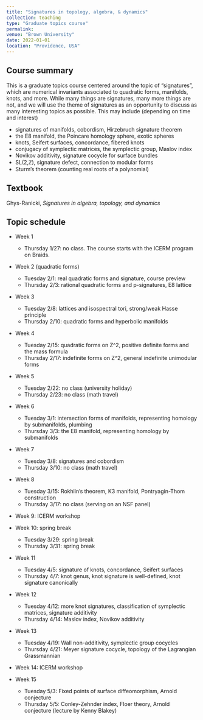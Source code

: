 ```yaml
---
title: "Signatures in topology, algebra, & dynamics"
collection: teaching
type: "Graduate topics course"
permalink: 
venue: "Brown University"
date: 2022-01-01
location: "Providence, USA"
---
```


## Course summary 

This is a graduate topics course centered around the topic of “signatures”, which are numerical invariants associated to quadratic forms, manifolds, knots, and more. While many things are signatures, many more things are not, and we will use the theme of signatures as an opportunity to discuss as many interesting topics as possible. This may include (depending on time and interest)
* signatures of manifolds, cobordism, Hirzebruch signature theorem
* the E8 manifold, the Poincare homology sphere, exotic spheres
* knots, Seifert surfaces, concordance, fibered knots
* conjugacy of symplectic matrices, the symplectic group, Maslov index
* Novikov additivity, signature cocycle for surface bundles
* SL(2,ℤ), signature defect, connection to modular forms
* Sturm’s theorem (counting real roots of a polynomial)

## Textbook 
Ghys-Ranicki, _Signatures in algebra, topology, and dynamics_ 

## Topic schedule

* Week 1
  * Thursday 1/27: no class. The course starts with the ICERM program on Braids.

* Week 2 (quadratic forms)
  * Tuesday 2/1: real quadratic forms and signature, course preview
  * Thursday 2/3: rational quadratic forms and p-signatures, E8 lattice

* Week 3
  * Tuesday 2/8: lattices and isospectral tori, strong/weak Hasse principle
  * Thursday 2/10: quadratic forms and hyperbolic manifolds

* Week 4
  * Tuesday 2/15: quadratic forms on Z^2, positive definite forms and the mass formula
  * Thursday 2/17: indefinite forms on Z^2, general indefinite unimodular forms

* Week 5 
  * Tuesday 2/22: no class (university holiday) 
  * Thursday 2/23: no class (math travel) 

* Week 6 
  * Tuesday 3/1: intersection forms of manifolds, representing homology by submanifolds, plumbing
  * Thursday 3/3: the E8 manifold, representing homology by submanifolds

* Week 7
  * Tuesday 3/8: signatures and cobordism 
  * Thursday 3/10: no class (math travel) 

* Week 8
  * Tuesday 3/15: Rokhlin’s theorem, K3 manifold, Pontryagin-Thom construction
  * Thursday 3/17: no class (serving on an NSF panel)

* Week 9: ICERM workshop

* Week 10: spring break 
  * Tuesday 3/29: spring break
  * Thursday 3/31: spring break

* Week 11
  * Tuesday 4/5: signature of knots, concordance, Seifert surfaces
  * Thursday 4/7: knot genus, knot signature is well-defined, knot signature canonically

* Week 12
  * Tuesday 4/12: more knot signatures, classification of symplectic matrices, signature additivity
  * Thursday 4/14: Maslov index, Novikov additivity 

* Week 13
  * Tuesday 4/19: Wall non-additivity, symplectic group cocycles 
  * Thursday 4/21:  Meyer signature cocycle, topology of the Lagrangian Grassmannian

* Week 14: ICERM workshop

* Week 15
  * Tuesday 5/3: Fixed points of surface diffeomorphism, Arnold conjecture
  * Thursday 5/5: Conley-Zehnder index, Floer theory, Arnold conjecture (lecture by Kenny Blakey)
